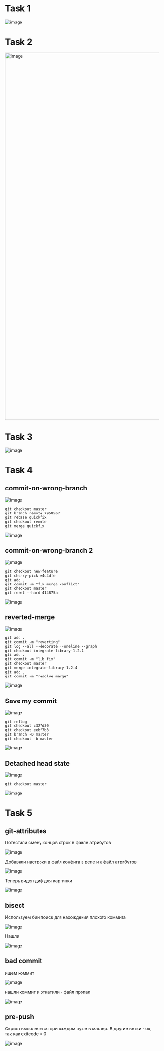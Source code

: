 # Task 1

![image](https://github.com/user-attachments/assets/0a59b110-3a05-4dd1-8b36-1b924d1dbdba)

# Task 2

<img width="1199" alt="image" src="https://github.com/user-attachments/assets/6c82cb43-6417-4c06-8ad5-501ebba574f3">

# Task 3

![image](https://github.com/user-attachments/assets/6d5c86d9-1afe-46ae-aded-613b68dbf2f1)

# Task 4

## commit-on-wrong-branch

![image](https://github.com/user-attachments/assets/4cd4941a-2ea0-42bd-b9d2-cdb265dba9e5)

```
git checkout master
git branch remote 7958567
git rebase quickfix
git checkout remote
git merge quickfix
```

![image](https://github.com/user-attachments/assets/020e7698-43fd-4d85-9204-c86ab8df1aaa)

## commit-on-wrong-branch 2

![image](https://github.com/user-attachments/assets/3c57543a-cbf3-4179-92ad-48721a73b841)

```
git checkout new-feature
git cherry-pick e4c4dfe
git add .
git commit -m "fix merge conflict"
git checkout master
git reset --hard 414875a
```

![image](https://github.com/user-attachments/assets/2938e755-26b7-4a4c-a140-3becfa9a2272)

## reverted-merge

![image](https://github.com/user-attachments/assets/4d5e9bd1-4dbc-4e28-beff-ec0b3a29867e)

```
git add .
git commit -m "reverting"
git log --all --decorate --oneline --graph
git checkout integrate-library-1.2.4
git add .
git commit -m "lib fix"
git checkout master
git merge integrate-library-1.2.4
git add .
git commit -m "resolve merge"
```

![image](https://github.com/user-attachments/assets/2ffcaa0a-f5e7-44f8-bf12-b71671c450e4)

## Save my commit

![image](https://github.com/user-attachments/assets/3f1cb6c6-21d1-40a8-9739-803b4aef4162)

```
git reflog
git checkout c327d30
git checkout eebf7b3
git branch -D master
git checkout -b master
```

![image](https://github.com/user-attachments/assets/29eabc02-a84e-4c40-a938-8efe65f0155f)

## Detached head state

![image](https://github.com/user-attachments/assets/a58d77e2-cc3c-4d40-b3fd-6208ce4b11bd)

```
git checkout master
```

![image](https://github.com/user-attachments/assets/cd7b8604-60e8-4073-949a-ca97b742ddef)

# Task 5

## git-attributes 

Потестили смену концов строк в файле атрибутов

![image](https://github.com/user-attachments/assets/a3891b21-450f-4ce8-ba68-4275e3ae7b52)

Добавили настроки в файл конфига в репе и а файл атрибутов

![image](https://github.com/user-attachments/assets/15f76278-85b9-41ea-a3e3-8fcdb75a47b5)

Теперь виден диф для картинки

![image](https://github.com/user-attachments/assets/7f9ba6f3-741d-4cee-8c16-bf3afc62a10e)

## bisect

Используем бин поиск для нахождения плохого коммита

![image](https://github.com/user-attachments/assets/fd1138f5-3fc2-4214-9e3c-6a2172899fea)

Нашли

![image](https://github.com/user-attachments/assets/5d06004a-f4d3-4567-bd7f-54fd35fe3c49)

## bad commit

ищем коммит

![image](https://github.com/user-attachments/assets/8613f906-c6ed-4974-ab60-a48ea1efd79c)

нашли коммит и откатили - файл пропал

![image](https://github.com/user-attachments/assets/043c0074-bc82-4c23-b591-8e0e732e90ee)

## pre-push

Скрипт выполняется при каждом пуше в мастер. В другие ветки - ок, так как exitcode = 0

![image](https://github.com/user-attachments/assets/93f0fb62-504b-4f11-a78a-0049ea69b7a0)

